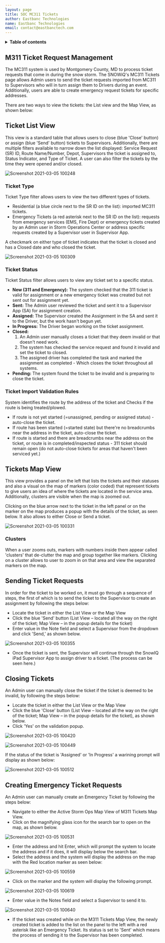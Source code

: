 ```yaml
---
layout: page
title: SOC MC311 Tickets
author: Eastbanc Technologies
name: Eastbanc Technologies
email: contact@eastbanctech.com
---
```




<details markdown="block">
  <summary>
    <b>Table of contents</b>
  </summary>
  {: .text-delta }
- TOC
{:toc}
</details>

## M311 Ticket Request Management <a name="-Ticket-Request-Management"></a>

The MC311 system is used by Montgomery County, MD to process ticket requests that come in during the snow storm. The SNOWiQ's MC311 Tickets page allows Admin users to send  the ticket requests imported from MC311 to Supervisors who will in turn assign them to Drivers during an event. Additionally, users are able to create emergency request tickets for specific addresses.

There are two ways to view the tickets: the List view and the Map View, as shown below:

## Ticket List View <a name="-Ticket-List-View"></a>

This view is a standard table that allows users to close (blue 'Close' button) or assign (blue 'Send' button) tickets to Supervisors. Additionally, there are multiple filters available to narrow down the list displayed: Service Request (SR) ID, Route Name/Number, Depot, Supervisors the ticket is assigned to, Status Indicator, and Type of Ticket. A user can also filter the tickets by the time they were opened and/or closed.  

![Screenshot 2021-03-05 100248](https://user-images.githubusercontent.com/79857237/110134030-f98af080-7d9a-11eb-9414-189512fa59c1.png)

### Ticket Type <a name="-Ticket-Type"></a>

Ticket Type filter allows users to view the two different types of tickets. 

* Residential (a blue circle next to the SR ID on the list): imported MC311 tickets.
* Emergency Tickets (a red asterisk next to the SR ID on the list): requests from emergency services (EMS, Fire Dept) or emergency tickets created by an Admin user in Storm Operations Center or address specific requests created by a Supervisor user in Supervisor App.

A checkmark on either type of ticket indicates that the ticket is closed and has a Closed date and who closed the ticket. 

![Screenshot 2021-03-05 100309](https://user-images.githubusercontent.com/79857237/110134039-fb54b400-7d9a-11eb-99b9-1d6ccc8fcb6f.png)

### Ticket Status <a name="-Ticket-Status"></a>

Ticket Status filter allows users to view any ticket set to a specific status. 

* **New (311 and Emergency):** The system checked that the 311 ticket is valid for assignment or a new emergency ticket was created but not sent out for assignment yet. 
* **Sent:** The Admin user reviewed the ticket and sent it to a Supervisor App (SA) for assignment creation.
* **Assigned:** The Supervisor created the Assignment in the SA and sent it to the Driver, but the work hasn't begun yet.
* **In Progress:** The Driver began working on the ticket assignment.
* **Closed:** 
   1. An Admin user manually closes a ticket that they deem invalid or that doesn't need work.
   1. The system has checked the service request and found it invalid and set the ticket to closed.
   1. The assigned driver has completed the task and marked the assignment as completed - Which closes the ticket throughout all systems.
* **Pending:** The system found the ticket to be invalid and is preparing to close the ticket.

### Ticket Import Validation Rules <a name="-Ticket-Import-Validation-Rules"></a>

System identifies the route by the address of the ticket and Checks if the route is being treated/plowed.

* If route is not yet started (=unassigned, pending or assigned status) - auto-close the ticket.
* If route has been started (=started state) but there're no breadcrumbs near the address in the ticket, auto-close the ticket.
* If route is started and there are breadcrumbs near the address on the ticket, or route is in completed/inspected status - 311 ticket should remain open (do not auto-close tickets for areas that haven't been serviced yet.)

## Tickets Map View <a name="-Tickets-Map-View"></a>

This view provides a panel on the left that lists the tickets and their statuses and also a visual on the map of markers (color coded) that represent tickets to give users an idea of where the tickets are located in the service area. Additionally, clusters are visible when the map is zoomed out.

Clicking on the blue arrow next to the ticket in the left panel or on the marker on the map produces a popup with the details of the ticket, as seen below. It also allows to either Close or Send a ticket.

![Screenshot 2021-03-05 100331](https://user-images.githubusercontent.com/79857237/110134045-fd1e7780-7d9a-11eb-93fe-f3e16fac4b53.png)

### Clusters <a name="-Clusters"></a>

When a user zooms outs, markers with numbers inside them appear called 'clusters' that de-clutter the map and group together like markers. Clicking on a cluster allows to user to zoom in on that area and view the separated markers on the map. 

## Sending Ticket Requests <a name="-Sending-Ticket-Requests"></a>

In order for the ticket to be worked on, it must go through a sequence of steps, the first of which is to send the ticket to the Supervisor to create an assignment by following the steps below:

* Locate the ticket in either the List View or the Map View
* Click the blue 'Send' button (List View – located all the way on the right of the ticket; Map View – in the popup details for the ticket)
* Enter value in the Note field and select a Supervisor from the dropdown and click 'Send,' as shown below.

![Screenshot 2021-03-05 100355](https://user-images.githubusercontent.com/79857237/110134052-fee83b00-7d9a-11eb-92fc-7d2a941988e7.png)

* Once the ticket is sent, the Supervisor will continue through the SnowIQ iPad Supervisor App to assign driver to a ticket. (The process can be seen here.)

## Closing Tickets <a name="-Closing-Tickets"></a>

An Admin user can manually close the ticket if the ticket is deemed to be invalid, by following the steps below:

* Locate the ticket in either the List View or the Map View 
* Click the blue 'Close' button (List View – located all the way on the right of the ticket; Map View – in the popup details for the ticket), as shown below.
* Click 'Yes' on the validation popup.

![Screenshot 2021-03-05 100420](https://user-images.githubusercontent.com/79857237/110134066-014a9500-7d9b-11eb-929a-d0c18e5cca20.png)

![Screenshot 2021-03-05 100449](https://user-images.githubusercontent.com/79857237/110134073-03145880-7d9b-11eb-944a-a26d7e199c0b.png)

If the status of the ticket is 'Assigned' or 'In Progress' a warining prompt will display as shown below:

![Screenshot 2021-03-05 100512](https://user-images.githubusercontent.com/79857237/110134084-06a7df80-7d9b-11eb-94cc-93a25ec425af.png)

## Creating Emergency Ticket Requests <a name="-Creating-Emergency-Ticket-Requests"></a>

An Admin user can manually create an Emergency Ticket by following the steps below:

* Navigate to either the Active Storm Ops Map View of M311 Tickets Map View.
* Click on the magnifying glass icon for the search bar to open on the map, as shown below.

![Screenshot 2021-03-05 100531](https://user-images.githubusercontent.com/79857237/110134125-0f001a80-7d9b-11eb-9238-178ab3b2c52a.png)

* Enter the address and hit Enter, which will prompt the system to locate the address and if it does, it will display below the search bar.
* Select the address and the system will display the address on the map with the Red location marker as seen below:

![Screenshot 2021-03-05 100559](https://user-images.githubusercontent.com/79857237/110134139-11627480-7d9b-11eb-85e1-1220c896d537.png)

* Click on the marker and the system will display the following prompt.

![Screenshot 2021-03-05 100619](https://user-images.githubusercontent.com/79857237/110134147-132c3800-7d9b-11eb-88a4-06a9e6f3503e.png)

* Enter value in the Notes field and select a Supervisor to send it to.

![Screenshot 2021-03-05 100640](https://user-images.githubusercontent.com/79857237/110134156-158e9200-7d9b-11eb-98e2-c3e57794d898.png)

* If the ticket was created while on the M311 Tickets Map View, the newly created ticket is added to the list on the panel to the left with a red asterisk like an Emergency Ticket. Its status is set to 'Sent' which means the process of sending it to the Supervisor has been completed.





